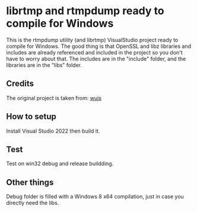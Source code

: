 librtmp and rtmpdump ready to compile for Windows
===========

This is the rtmpdump utility (and librtmp) VisualStudio project ready to compile for Windows.
The good thing is that OpenSSL and libz libraries and includes are already referenced and included in the project so you don't have to worry about that.
The includes are in the "include" folder, and the libraries are in the "libs" folder.

Credits
-------
The original project is taken from: [wujs](https://github.com/wujs/librtmp-and-rtmpdump-for-Windows)

How to setup
------------
Install Visual Studio 2022 then build it.

Test
------------
Test on win32 debug and release buildding.

Other things
------------
Debug folder is filled with a Windows 8 x64 compilation, just in case you directly need the libs.

